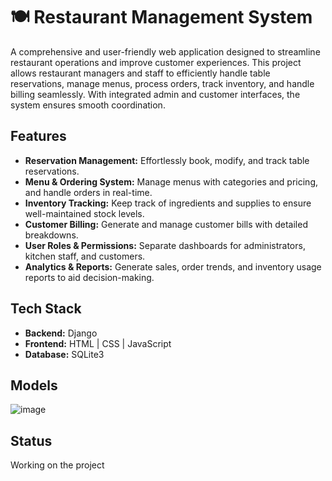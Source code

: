 
# 🍽️ Restaurant Management System

A comprehensive and user-friendly web application designed to streamline restaurant operations and improve customer experiences. This project allows restaurant managers and staff to efficiently handle table reservations, manage menus, process orders, track inventory, and handle billing seamlessly. With integrated admin and customer interfaces, the system ensures smooth coordination.

## Features
- **Reservation Management:** Effortlessly book, modify, and track table reservations.
- **Menu & Ordering System:** Manage menus with categories and pricing, and handle orders in real-time.
- **Inventory Tracking:** Keep track of ingredients and supplies to ensure well-maintained stock levels.
- **Customer Billing:** Generate and manage customer bills with detailed breakdowns.
- **User Roles & Permissions:** Separate dashboards for administrators, kitchen staff, and customers.
- **Analytics & Reports:** Generate sales, order trends, and inventory usage reports to aid decision-making.

## Tech Stack
- **Backend:** Django 
- **Frontend:** HTML | CSS | JavaScript 
- **Database:** SQLite3



## Models

![image](https://github.com/user-attachments/assets/8f2e7eac-daf8-4b9b-8d4d-0230f9f98b22)

## Status 

Working on the project
